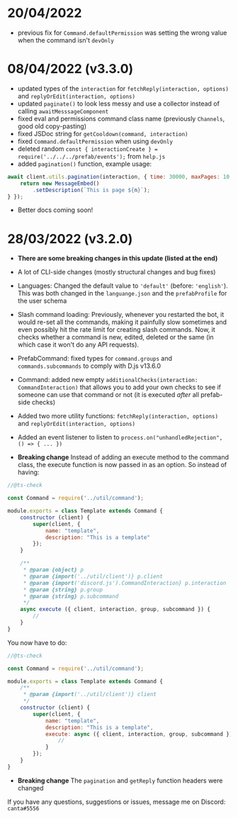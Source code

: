 # 20/04/2022
- previous fix for `Command.defaultPermission` was setting the wrong value when the command isn't `devOnly`

# 08/04/2022 (v3.3.0)
- updated types of the `interaction` for `fetchReply(interaction, options)` and `replyOrEdit(interaction, options)`
- updated `paginate()` to look less messy and use a collector instead of calling `awaitMesssageComponent`
- fixed eval and permissions command class name (previously `Channels`, good old copy-pasting)
- fixed JSDoc string for `getCooldown(command, interaction)`
- fixed `Command.defaultPermission` when using `devOnly`
- deleted random `const { interactionCreate } = require('../../../prefab/events');` from `help.js`
- added `pagination()` function, example usage:
```js
await client.utils.pagination(interaction, { time: 30000, maxPages: 10, pages: n => {
    return new MessageEmbed()
        .setDescription(`This is page ${n}`);
} });
```
- Better docs coming soon!

# 28/03/2022 (v3.2.0)
- **There are some breaking changes in this update (listed at the end)**
- A lot of CLI-side changes (mostly structural changes and bug fixes)
- Languages: Changed the default value to `'default'` (before: `'english'`). This was both changed in the `languange.json` and the `prefabProfile` for the user schema
- Slash command loading: Previously, whenever you restarted the bot, it would re-set all the commands, making it painfully slow sometimes and even possibly hit the rate limit for creating slash commands. Now, it checks whether a command is new, edited, deleted or the same (in which case it won't do any API requests).
- PrefabCommand: fixed types for `command.groups` and `commands.subcommands` to comply with D.js v13.6.0
- Command: added new empty `additionalChecks(interaction: CommandInteraction)` that allows you to add your own checks to see if someone can use that command or not (it is executed _after_ all prefab-side checks)
- Added two more utility functions: `fetchReply(interaction, options)` and `replyOrEdit(interaction, options)`
- Added an event listener to listen to `process.on("unhandledRejection", () => { ... })`

- **Breaking change** Instead of adding an execute method to the command class, the execute function is now passed in as an option.
So instead of having:
```js
//@ts-check

const Command = require('../util/command');

module.exports = class Template extends Command {
    constructor (client) {
        super(client, {
            name: "template",
            description: "This is a template"
        });
    }

    /**
     * @param {object} p
     * @param {import('../util/client')} p.client
     * @param {import('discord.js').CommandInteraction} p.interaction
     * @param {string} p.group
     * @param {string} p.subcommand
     */
    async execute ({ client, interaction, group, subcommand }) {
        // 
    }
}
```
You now have to do:
```js
//@ts-check

const Command = require('../util/command');

module.exports = class Template extends Command {
    /**
     * @param {import('../util/client')} client 
     */
    constructor (client) {
        super(client, {
            name: "template",
            description: "This is a template",
            execute: async ({ client, interaction, group, subcommand }) => {
                // 
            }
        });
    }
}
```
- **Breaking change** The `pagination` and `getReply` function headers were changed

If you have any questions, suggestions or issues, message me on Discord: `canta#5556`